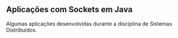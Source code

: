 ## Aplicações com Sockets em Java ##

Algumas aplicações desenvolvidas durante a disciplina de Sistemas Distribuídos.
